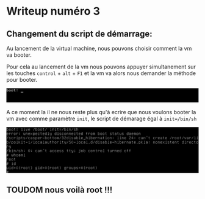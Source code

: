 # Writeup numéro 3

## Changement du script de démarrage:

Au lancement de la virtual machine, nous pouvons choisir comment la vm va booter.

Pour cela au lancement de la vm nous pouvons appuyer simultanement sur les touches `control` + `alt` + `F1` et la vm va alors nous demander la méthode pour booter.

![boot methode](../assets/writeup3/boot.png)

A ce moment la il ne nous reste plus qu'à ecrire que nous voulons booter la vm avec comme paramètre `init`, le script de démarage égal à `init=/bin/sh`

![root](../assets/writeup3/root.png)

## TOUDOM nous voilà root !!!
